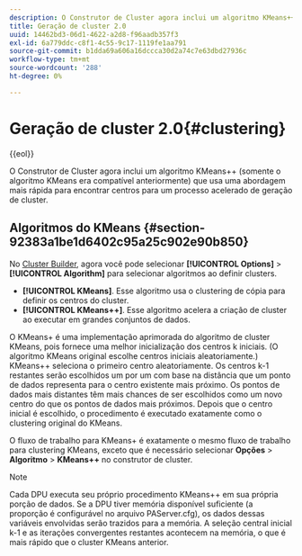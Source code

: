 ```yaml
---
description: O Construtor de Cluster agora inclui um algoritmo KMeans++ (somente o algoritmo KMeans era compatível anteriormente) que usa uma abordagem mais rápida para encontrar centros para um processo acelerado de geração de cluster.
title: Geração de cluster 2.0
uuid: 14462bd3-06d1-4622-a2d8-f96aadb357f3
exl-id: 6a779ddc-c8f1-4c55-9c17-1119fe1aa791
source-git-commit: b1dda69a606a16dccca30d2a74c7e63dbd27936c
workflow-type: tm+mt
source-wordcount: '288'
ht-degree: 0%

---
```


# Geração de cluster 2.0{#clustering}

{{eol}}

O Construtor de Cluster agora inclui um algoritmo KMeans++ (somente o algoritmo KMeans era compatível anteriormente) que usa uma abordagem mais rápida para encontrar centros para um processo acelerado de geração de cluster.

## Algoritmos do KMeans {#section-92383a1be1d6402c95a25c902e90b850}

No [Cluster Builder](https://experienceleague.adobe.com/docs/data-workbench/using/client/analysis-visualizations/visitor-cluster/c-visitor-cluster.html?lang=en), agora você pode selecionar **[!UICONTROL Options]** > **[!UICONTROL Algorithm]** para selecionar algoritmos ao definir clusters.

* **[!UICONTROL KMeans]**. Esse algoritmo usa o clustering de cópia para definir os centros do cluster.
* **[!UICONTROL KMeans++]**. Esse algoritmo acelera a criação de cluster ao executar em grandes conjuntos de dados.

<!-- <a id="section_8193A6D60C5540BB985085BE670B4544"></a> -->

O KMeans+ é uma implementação aprimorada do algoritmo de cluster KMeans, pois fornece uma melhor inicialização dos centros k iniciais. (O algoritmo KMeans original escolhe centros iniciais aleatoriamente.) KMeans++ seleciona o primeiro centro aleatoriamente. Os centros k-1 restantes serão escolhidos um por um com base na distância que um ponto de dados representa para o centro existente mais próximo. Os pontos de dados mais distantes têm mais chances de ser escolhidos como um novo centro do que os pontos de dados mais próximos. Depois que o centro inicial é escolhido, o procedimento é executado exatamente como o clustering original do KMeans.

O fluxo de trabalho para KMeans+ é exatamente o mesmo fluxo de trabalho para clustering KMeans, exceto que é necessário selecionar **Opções** > **Algoritmo** > **KMeans++** no construtor de cluster.

>[!NOTE]
>
>Cada DPU executa seu próprio procedimento KMeans++ em sua própria porção de dados. Se a DPU tiver memória disponível suficiente (a proporção é configurável no arquivo PAServer.cfg), os dados dessas variáveis envolvidas serão trazidos para a memória. A seleção central inicial k-1 e as iterações convergentes restantes acontecem na memória, o que é mais rápido que o cluster KMeans anterior.
